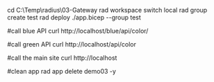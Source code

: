cd C:\Temp\radius\03-Gateway
rad workspace switch local
rad group create test
rad deploy ./app.bicep --group test


#call blue API
curl http://localhost/blue/api/color/

#call green API
curl http://localhost/api/color

#call the main site
curl http://localhost

#clean app
rad app delete demo03 -y